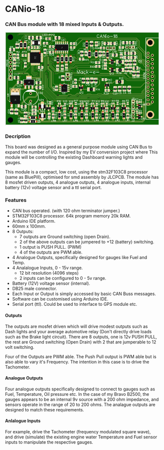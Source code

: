 # CANio-18

### CAN Bus module with 18 mixed Inputs & Outputs.


![CANio-18](https://github.com/mackelec/SolarUte/blob/master/CAN%20Boards/CANio-18/CANio-18.PNG)



### Decription

This board was designed as a general purpose module using CAN Bus to expand the number of I/O.  Inspired by my EV conversion project where This module will be controlling the existing Dashboard warning lights and gauges.  

This module is a compact, low cost, using the stm32F103C8 processor (same as BluePill), optimised for smd assembly by JLCPCB.
The module has 8 mosfet driven outputs, 4 analogue outputs, 4 analogue inputs, internal battery (12v) voltage sensor and a ttl serial port.

### Features

* CAN bus operated.  (with 120 ohm terminator jumper.)
* STM32F103C8 processor.  64k program memory 20k RAM.
* Arduino IDE platform.
* 60mm x 100mm.
* 8 Outputs:
  * 7 outputs are Ground switching (open Drain).
  * 2 of the above outputs can be jumpered to +12 (battery) switching.
  * 1 output is PUSH PULL. (PWM)
  * 4 of the outputs are PWM able.
* 4 Analogue Outputs, specifically designed for gauges like Fuel and Temp.
* 4 Analalogue Inputs, 0 - 15v range.
  * 12 bit resolution (4096 steps)
  * 2 inputs can be configured to 0 - 5v range.
* Battery (12V) voltage sensor (internal).
* DB25 male connector.
* Each Input or Output is simply accessed by basic CAN Buss messages. 
* Software can be customised using Arduino IDE.
* Serial port (ttl).  Could be used to interface to GPS module etc.

#### Outputs

The outputs are mosfet driven which will drive modest outputs such as Dash lights and your average automotive relay (Don't directly drive loads such as the Brake light circuit).  There are 8 outputs, one is 12v PUSH PULL, the rest are Ground switching (Open Drain) with 2 that are jumperable to 12 volt switching.  

Four of the Outputs are PWM able.  The Push Pull output is PWM able but is also able to vary it's Frequency.  The intention in this case is to drive the Tachometer.

#### Analogue Outputs

Four analogue outputs specifically designed to connect to gauges such as Fuel, Temperature, Oil pressure etc.  In the case of my Bravo B2500, the gauges appears to be an internal 9v source with a 200 ohm impedance, and sensors operate in the range of 20 to 200 ohms.  The analague outputs are designed to match these requirements.

#### Anlalogue Inputs




For example, drive the Tachometer (frequency modulated square wave), and drive (simulate) the existing engine water Temperature and Fuel sensor inputs to manipulate the respective gauges. 
